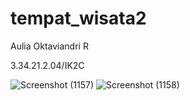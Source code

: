 # tempat_wisata2

Aulia Oktaviandri R

3.34.21.2.04/IK2C

![Screenshot (1157)](https://user-images.githubusercontent.com/116175601/212141591-ac39aee0-fa9d-422d-a4ef-9c4718007eea.png)
![Screenshot (1158)](https://user-images.githubusercontent.com/116175601/212141613-4a22362c-546f-4a71-8f6c-ba618acef6f6.png)

